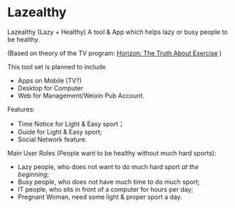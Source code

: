 # Lazealthy
Lazealthy (Lazy + Healthy) A tool &amp; App which helps lazy or busy people to be healthy.

(Based on theory of the TV program: [Horizon: The Truth About Exercise](https://movie.douban.com/subject/24844982/)  )

This tool set is planned to include 

+ Apps on Mobile (TV?)
+ Desktop for Computer
+ Web for Management/Weixin Pub Account.

Features:

+ Time Notice for Light & Easy sport；
+ Guide for Light & Easy sport;
+ Social Network feature.

Main User Roles (People want to be healthy without much hard sports):

+ Lazy people, who does not want to do much hard sport *at the beginning*; 
+ Busy people, who does not have much time to do much sport;
+ IT people, who sits in front of a computer for hours per day;
+ Pregnant Woman, need some light & proper sport a day.

